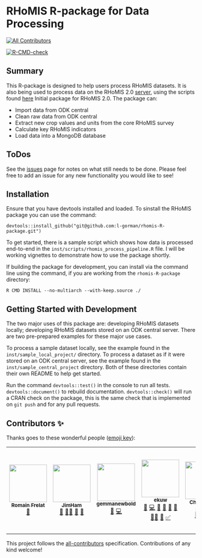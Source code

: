 # RHoMIS R-package for Data Processing
<!-- ALL-CONTRIBUTORS-BADGE:START - Do not remove or modify this section -->
[![All Contributors](https://img.shields.io/badge/all_contributors-6-orange.svg?style=flat-square)](#contributors-)
<!-- ALL-CONTRIBUTORS-BADGE:END -->
<!-- badges: start -->
[![R-CMD-check](https://github.com/l-gorman/rhomis-R-package/workflows/R-CMD-check/badge.svg)](https://github.com/l-gorman/rhomis-R-package/actions)
<!-- badges: end -->

## Summary

This R-package is designed to help users process RHoMIS datasets.
It is also being used to process data on the RHoMIS 2.0 [server](https://github.com/l-gorman/rhomis-api), using the scripts found [here](https://github.com/l-gorman/rhomis-)
Initial package for RHoMIS 2.0. The package can:
* Import data from ODK central
* Clean raw data from ODK central
* Extract new crop values and units from the core RHoMIS survey
* Calculate key RHoMIS indicators
* Load data into a MongoDB database

## ToDos

See the [issues](https://github.com/l-gorman/rhomis-R-package/issues) page for notes on what still needs to be done. Please feel free to add an issue for any new functionality you would like to see!

## Installation

Ensure that you have devtools installed and loaded. To sinstall the RHoMIS package you can use the command:

`devtools::install_github("git@github.com:l-gorman/rhomis-R-package.git")`

To get started, there is a sample script which shows how data is processed end-to-end in the `inst/scripts/rhomis_process_pipeline.R` file. I will be working vignettes to demonstrate how to use the package shortly.

If building the package for development, you can install via the command line using the command, if you are working from the `rhomis-R-package` directory:

`R CMD INSTALL --no-multiarch --with-keep.source ./`



## Getting Started with Development

The two major uses of this package are: developing RHoMIS datasets locally; developing RHoMIS datasets stored on an ODK central server. There are two pre-prepared examples for these major use cases.

To process a sample dataset locally, see the example found in the `inst/sample_local_project/` directory. To process a dataset as if it were stored on an ODK central server, see the example found in the `inst/sample_central_project` directory. Both of these directories contain their own README to help get started.

Run the command `devtools::test()` in the console to run all tests. `devtools::document()` to rebuild documentation. `devtools::check()` will run a CRAN check on the package, this is the same check that is implemented on `git push` and for any pull requests.



## Contributors ✨

Thanks goes to these wonderful people ([emoji key](https://allcontributors.org/docs/en/emoji-key)):

<!-- ALL-CONTRIBUTORS-LIST:START - Do not remove or modify this section -->
<!-- prettier-ignore-start -->
<!-- markdownlint-disable -->
<table>
  <tr>
    <td align="center"><a href="https://github.com/rfrelat"><img src="https://avatars.githubusercontent.com/u/15328277?v=4?s=100" width="100px;" alt=""/><br /><sub><b>Romain Frelat</b></sub></a><br /><a href="https://github.com/l-gorman/rhomis-R-package/issues?q=author%3Arfrelat" title="Bug reports">🐛</a></td>
    <td align="center"><a href="https://github.com/JimHam"><img src="https://avatars.githubusercontent.com/u/8358392?v=4?s=100" width="100px;" alt=""/><br /><sub><b>JimHam</b></sub></a><br /><a href="#projectManagement-JimHam" title="Project Management">📆</a> <a href="#mentoring-JimHam" title="Mentoring">🧑‍🏫</a> <a href="https://github.com/l-gorman/rhomis-R-package/issues?q=author%3AJimHam" title="Bug reports">🐛</a> <a href="#ideas-JimHam" title="Ideas, Planning, & Feedback">🤔</a></td>
    <td align="center"><a href="https://github.com/gemmanewbold"><img src="https://avatars.githubusercontent.com/u/110897106?v=4?s=100" width="100px;" alt=""/><br /><sub><b>gemmanewbold</b></sub></a><br /><a href="https://github.com/l-gorman/rhomis-R-package/issues?q=author%3Agemmanewbold" title="Bug reports">🐛</a> <a href="https://github.com/l-gorman/rhomis-R-package/commits?author=gemmanewbold" title="Code">💻</a></td>
    <td align="center"><a href="https://github.com/ekuw"><img src="https://avatars.githubusercontent.com/u/76116294?v=4?s=100" width="100px;" alt=""/><br /><sub><b>ekuw</b></sub></a><br /><a href="https://github.com/l-gorman/rhomis-R-package/issues?q=author%3Aekuw" title="Bug reports">🐛</a> <a href="https://github.com/l-gorman/rhomis-R-package/commits?author=ekuw" title="Code">💻</a> <a href="#data-ekuw" title="Data">🔣</a> <a href="https://github.com/l-gorman/rhomis-R-package/commits?author=ekuw" title="Documentation">📖</a> <a href="#ideas-ekuw" title="Ideas, Planning, & Feedback">🤔</a> <a href="#maintenance-ekuw" title="Maintenance">🚧</a> <a href="#mentoring-ekuw" title="Mentoring">🧑‍🏫</a> <a href="https://github.com/l-gorman/rhomis-R-package/pulls?q=is%3Apr+reviewed-by%3Aekuw" title="Reviewed Pull Requests">👀</a> <a href="#tutorial-ekuw" title="Tutorials">✅</a></td>
    <td align="center"><a href="https://chryswoods.com"><img src="https://avatars.githubusercontent.com/u/3694698?v=4?s=100" width="100px;" alt=""/><br /><sub><b>Christopher Woods</b></sub></a><br /><a href="#ideas-chryswoods" title="Ideas, Planning, & Feedback">🤔</a> <a href="#mentoring-chryswoods" title="Mentoring">🧑‍🏫</a> <a href="#projectManagement-chryswoods" title="Project Management">📆</a></td>
    <td align="center"><a href="https://www.turing.ac.uk/people/doctoral-students/leo-gorman"><img src="https://avatars.githubusercontent.com/u/55786252?v=4?s=100" width="100px;" alt=""/><br /><sub><b>Léo Gorman</b></sub></a><br /><a href="https://github.com/l-gorman/rhomis-R-package/issues?q=author%3Al-gorman" title="Bug reports">🐛</a> <a href="https://github.com/l-gorman/rhomis-R-package/commits?author=l-gorman" title="Code">💻</a> <a href="#content-l-gorman" title="Content">🖋</a> <a href="#data-l-gorman" title="Data">🔣</a> <a href="https://github.com/l-gorman/rhomis-R-package/commits?author=l-gorman" title="Documentation">📖</a> <a href="#example-l-gorman" title="Examples">💡</a> <a href="#ideas-l-gorman" title="Ideas, Planning, & Feedback">🤔</a> <a href="#infra-l-gorman" title="Infrastructure (Hosting, Build-Tools, etc)">🚇</a> <a href="#maintenance-l-gorman" title="Maintenance">🚧</a> <a href="#mentoring-l-gorman" title="Mentoring">🧑‍🏫</a> <a href="#platform-l-gorman" title="Packaging/porting to new platform">📦</a> <a href="#question-l-gorman" title="Answering Questions">💬</a> <a href="https://github.com/l-gorman/rhomis-R-package/pulls?q=is%3Apr+reviewed-by%3Al-gorman" title="Reviewed Pull Requests">👀</a> <a href="#security-l-gorman" title="Security">🛡️</a> <a href="#tool-l-gorman" title="Tools">🔧</a> <a href="https://github.com/l-gorman/rhomis-R-package/commits?author=l-gorman" title="Tests">⚠️</a> <a href="#tutorial-l-gorman" title="Tutorials">✅</a> <a href="#userTesting-l-gorman" title="User Testing">📓</a> <a href="#video-l-gorman" title="Videos">📹</a></td>
  </tr>
</table>

<!-- markdownlint-restore -->
<!-- prettier-ignore-end -->

<!-- ALL-CONTRIBUTORS-LIST:END -->

This project follows the [all-contributors](https://github.com/all-contributors/all-contributors) specification. Contributions of any kind welcome!